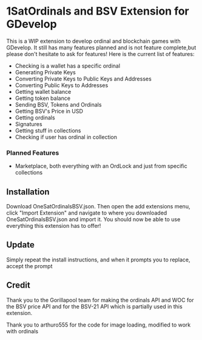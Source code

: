 # 1SatOrdinals and BSV Extension for GDevelop

This is a WIP extension to develop ordinal and blockchain games with GDevelop. It still has many features planned and is not feature complete,but please don't hesitate to ask for features! Here is the current list of features:

- Checking is a wallet has a specific ordinal
- Generating Private Keys
- Converting Private Keys to Public Keys and Addresses
- Converting Public Keys to Addresses
- Getting wallet balance
- Getting token balance
- Sending BSV, Tokens and Ordinals
- Getting BSV's Price in USD
- Getting ordinals
- Signatures
- Getting stuff in collections
- Checking if user has ordinal in collection

### Planned Features

- Marketplace, both everything with an OrdLock and just from specific collections

## Installation

Download OneSatOrdinalsBSV.json. Then open the add extensions menu, click "Import Extension" and navigate to where you downloaded OneSatOrdinalsBSV.json and import it. You should now be able to use everything this extension has to offer!

## Update

Simply repeat the install instructions, and when it prompts you to replace, accept the prompt

## Credit

Thank you to the Gorillapool team for making the ordinals API and WOC for the BSV price API and for the BSV-21 API which is partially used in this extension.

Thank you to arthuro555 for the code for image loading, modified to work with ordinals